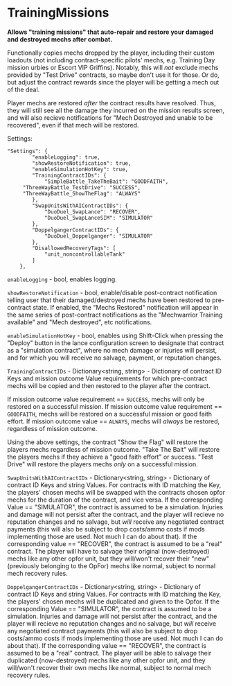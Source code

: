 # TrainingMissions
 <b>Allows "training missions" that auto-repair and restore your damaged and destroyed mechs after combat.</b>
 
 Functionally copies mechs dropped by the player, including their custom loadouts (not including contract-specific pilots' mechs, e.g. Training Day mission urbies or Escort VIP Griffins). Notably, this will <i>not</i> exclude mechs provided by "Test Drive" contracts, so maybe don't use it for those. Or do, but adjust the contract rewards since the player will be getting a mech out of the deal.

Player mechs are restored <i>after</i> the contract results have resolved. Thus, they will still see all the damage they incurred on the mission results screen, and will also recieve notifications for "Mech Destroyed and unable to be recovered", even if that mech will be restored.

Settings:

```
"Settings": {
		"enableLogging": true,
		"showRestoreNotification": true,
		"enableSimulationHotKey": true,
		"TrainingContractIDs": {
			"SimpleBattle_TakeTheBait": "GOODFAITH",
     "ThreeWayBattle_TestDrive": "SUCCESS",
     "ThreeWayBattle_ShowTheFlag": "ALWAYS"
		},
		"SwapUnitsWithAIContractIDs": {
			"DuoDuel_SwapLance": "RECOVER",
			"DuoDuel_SwapLanceSIM": "SIMULATOR"
		},
		"DoppelgangerContractIDs": {
			"DuoDuel_Doppelganger": "SIMULATOR"
		},
		"DisallowedRecoveryTags": [
			"unit_noncontrollableTank"
		]
	},
```

`enableLogging` - bool, enables logging.

`showRestoreNotification` - bool, enable/disable post-contract notification telling user that their damaged/destroyed mechs have been restored to pre-contract state. If enabled, the "Mechs Restored" notification will appear in the same series of post-contract notifications as the "Mechwarrior Training available" and "Mech destroyed", etc notifications.

`enableSimulationHotKey` - bool, enables using Shift-Click when pressing the "Deploy" button in the lance configuration screen to designate that contract as a "simulation contract", where no mech damage or injuries will persist, and for which you will receive no salvage, payment, or reputation changes.

`TrainingContractIDs` - Dictionary<string, string> - Dictionary of contract ID Keys and mission outcome Value requirements for which pre-contract mechs will be copied and then restored to the player after the contract.

If mission outcome value requirement == `SUCCESS`, mechs will only be restored on a successful mission. If mission outcome value requirement == `GOODFAITH`, mechs will be restored on a successful mission or good faith effort. If mission outcome value == `ALWAYS`, mechs will <i>always</i> be restored, regardless of mission outcome.

Using the above settings, the contract "Show the Flag" will restore the players mechs regardless of mission outcome. "Take The Bait" will restore the players mechs if they achieve a "good faith effort" or success. "Test Drive" will restore the players mechs <i>only</i> on a successful mission.


`SwapUnitsWithAIContractIDs` - Dictionary<string, string> - Dictionary of contract ID Keys and string Values. For contracts with ID matching the Key, the players' chosen mechs will be swapped with the contracts chosen opfor mechs for the duration of the contract, and vice versa. If the corresponding Value == "SIMULATOR", the contract is assumed to be a simulation. Injuries and damage will not persist after the contract, and the player will recieve no reputation changes and no salvage, but <i>will</i> receive any negotiated contract payments (this will also be subject to drop costs/ammo costs if mods implementing those are used. Not much I can do about that). If the corresponding value == "RECOVER", the contract is assumed to be a "real" contract. The player will have to salvage their original (now-destroyed) mechs like any other opfor unit, but they will/won't recover their "new" (previously belonging to the OpFor) mechs like normal, subject to normal mech recovery rules.

`DoppelgangerContractIDs` - Dictionary<string, string> - Dictionary of contract ID Keys and string Values. For contracts with ID matching the Key, the players' chosen mechs will be duplicated and given to the Opfor. If the corresponding Value == "SIMULATOR", the contract is assumed to be a simulation. Injuries and damage will not persist after the contract, and the player will recieve no reputation changes and no salvage, but <i>will</i> receive any negotiated contract payments (this will also be subject to drop costs/ammo costs if mods implementing those are used. Not much I can do about that). If the corresponding value == "RECOVER", the contract is assumed to be a "real" contract. The player will be able to salvage their duplicated (now-destroyed) mechs like any other opfor unit, and they will/won't recover their own mechs like normal, subject to normal mech recovery rules.
